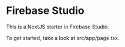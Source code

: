 # Firebase Studio

This is a NextJS starter in Firebase Studio.

To get started, take a look at src/app/page.tsx.

<!-- Restore point: App is mostly functional after fixing Firestore permission errors. -->
